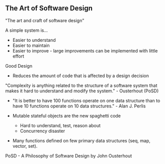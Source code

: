 ## The Art of Software Design

"The art and craft of software design"



A simple system is...

- Easier to understand
- Easier to maintain
- Easier to improve - large improvements can be implemented with little effort



Good Design

- Reduces the amount of code that is affected by a design decision



"Complexity is anything related to the structure of a software system that makes it hard to understand and modify the system." - Ousterhout (PoSD)



- "It is better to have 100 functions operate on one data structure than to have 10 functions operate on 10 data structures." - Alan J. Perlis



- Mutable stateful objects are the new spaghetti code
  - Hard to understand, test, reason about
  - Concurrency disaster



- Many functions defined on few primary data structures (seq, map, vector, set).



PoSD - A Philosophy of Software Design by John Ousterhout

